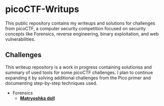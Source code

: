 # picoCTF-Writups
This public repository contains my writeups and solutions for challenges from picoCTF, a computer security competition focused on security concepts like Forensics, reverse engineering, binary exploitation, and web vulnerabilities.
## Challenges ##

This writeup repository is a work in progress containing solutionsa and summary of used tools for some picoCTF challenges. I plan to continue expanding it by solving additional challenges from the Pico primer and documenting step-by-step techniques used.

* Forensics
  * **[Matryoshka doll](Forensics/Matryoshka520doll/Matryoshka%20doll)**
